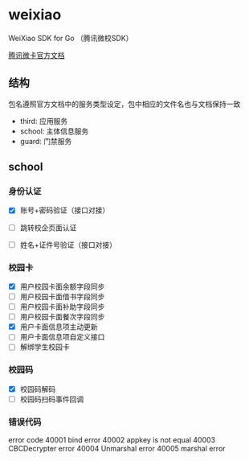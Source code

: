 # weixiao
WeiXiao SDK for Go   （腾讯微校SDK）

[腾讯微卡官方文档](https://wiki.weixiao.qq.com/api/)

## 结构
包名遵照官方文档中的服务类型设定，包中相应的文件名也与文档保持一致

- third: 应用服务
- school: 主体信息服务
- guard: 门禁服务

## school

### 身份认证
 - [x] 账号+密码验证（接口对接）
 - [ ] 跳转校企页面认证
 - [ ] 姓名+证件号验证（接口对接）


###  校园卡 
 - [x] 用户校园卡面余额字段同步
 - [ ] 用户校园卡面借书字段同步
 - [ ] 用户校园卡面补助字段同步
 - [ ] 用户校园卡面餐次字段同步
 - [x] 用户卡面信息项主动更新
 - [ ] 用户卡面信息项自定义接口
 - [ ] 解绑学生校园卡
 ### 校园码
  - [x] 校园码解码
  - [ ] 校园码扫码事件回调

### 错误代码
error code
40001 bind error
40002 appkey is not equal
40003 CBCDecrypter error
40004 Unmarshal error
40005 marshal error